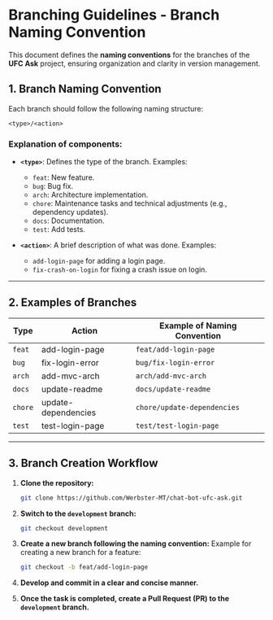 
# Branching Guidelines - Branch Naming Convention

This document defines the **naming conventions** for the branches of the **UFC Ask** project, ensuring organization and clarity in version management.

## 1. **Branch Naming Convention**

Each branch should follow the following naming structure:

```
<type>/<action>
```

### Explanation of components:

- **`<type>`**: Defines the type of the branch. Examples:
  - `feat`: New feature.
  - `bug`: Bug fix.
  - `arch`: Architecture implementation.
  - `chore`: Maintenance tasks and technical adjustments (e.g., dependency updates).
  - `docs`: Documentation.
  - `test`: Add tests.

- **`<action>`**: A brief description of what was done. Examples:
  - `add-login-page` for adding a login page.
  - `fix-crash-on-login` for fixing a crash issue on login.

---

## 2. **Examples of Branches**

| Type  | Action              | Example of Naming Convention   |
|-------|---------------------|--------------------------------|
| `feat` | add-login-page      | `feat/add-login-page`          |
| `bug`  | fix-login-error     | `bug/fix-login-error`          |
| `arch` | add-mvc-arch        | `arch/add-mvc-arch`            |
| `docs` | update-readme       | `docs/update-readme`|
| `chore`| update-dependencies | `chore/update-dependencies`|
| `test`| test-login-page | `test/test-login-page`|

---

## 3. **Branch Creation Workflow**

1. **Clone the repository:**
   ```bash
   git clone https://github.com/Werbster-MT/chat-bot-ufc-ask.git
   ```

2. **Switch to the `development` branch:**
   ```bash
   git checkout development
   ```

3. **Create a new branch following the naming convention:**
   Example for creating a new branch for a feature:
   ```bash
   git checkout -b feat/add-login-page
   ```

4. **Develop and commit in a clear and concise manner.**

5. **Once the task is completed, create a Pull Request (PR) to the `development` branch.**
